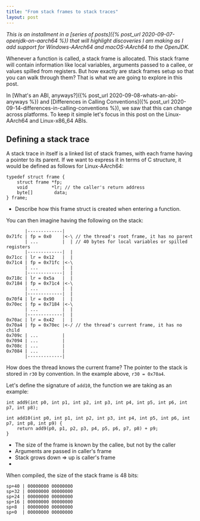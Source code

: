 ```yaml
---
title: "From stack frames to stack traces"
layout: post
---
```


_This is an installment in a [series of posts]({% post_url 2020-09-07-openjdk-on-aarch64 %}) that will highlight discoveries I am making as I add support for Windows-AArch64 and macOS-AArch64 to the OpenJDK._

Whenever a function is called, a stack frame is allocated. This stack frame will contain information like local variables, arguments passed to a callee, or values spilled from registers. But how exactly are stack frames setup so that you can walk through them? That is what we are going to explore in this post.

In [What's an ABI, anyways?]({% post_url 2020-09-08-whats-an-abi-anyways %}) and [Differences in Calling Conventions]({% post_url 2020-09-14-differences-in-calling-conventions %}), we saw that this can change across platforms. To keep it simple let's focus in this post on the Linux-AArch64 and Linux-x86_64 ABIs.

## Defining a stack trace

A stack trace in itself is a linked list of stack frames, with each frame having a pointer to its parent. If we want to express it in terms of C structure, it would be defined as follows for Linux-AArch64:

```
typedef struct frame {
    struct frame *fp;
    void         *lr; // the caller's return address
    byte[]        data;
} frame;
```

- Describe how this frame struct is created when entering a function.

You can then imagine having the following on the stack:

```
       |-------------|
0x71fc | fp = 0x0    |<-\ // the thread's root frame, it has no parent
       | ...         |  | // 40 bytes for local variables or spilled registers
       |-------------|  |
0x71cc | lr = 0x12   |  |
0x71c4 | fp = 0x71fc |<-\
       | ...         |  |
       |-------------|  |
0x718c | lr = 0x5a   |  |
0x7184 | fp = 0x71c4 |<-\
       | ...         |  |
       |-------------|  |
0x70f4 | lr = 0x90   |  |
0x70ec | fp = 0x7184 |<-\
       | ...         |  |
       |-------------|  |
0x70ac | lr = 0x42   |  |
0x70a4 | fp = 0x70ec |<-/ // the thread's current frame, it has no child
0x709c | ...         |
0x7094 | ...         |
0x708c | ...         |
0x7084 | ...         |
       |-------------|
```

How does the thread knows the current frame? The pointer to the stack is stored in `r30` by convention. In the example above, `r30 = 0x70a4`.

Let's define the signature of `add10`, the function we are taking as an example:

```
int add9(int p0, int p1, int p2, int p3, int p4, int p5, int p6, int p7, int p8);

int add10(int p0, int p1, int p2, int p3, int p4, int p5, int p6, int p7, int p8, int p9) {
    return add9(p0, p1, p2, p3, p4, p5, p6, p7, p8) + p9;
}
```

- The size of the frame is known by the callee, but not by the caller
- Arguments are passed in caller's frame
- Stack grows down => up is caller's frame
- 

When compiled, the size of the stack frame is 48 bits:

```
sp+40 | 00000000 00000000
sp+32 | 00000000 00000000
sp+24 | 00000000 00000000
sp+16 | 00000000 00000000
sp+8  | 00000000 00000000
sp+0  | 00000000 00000000
```


